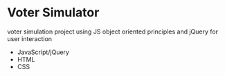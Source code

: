 # Voter Simulator 

voter simulation project using JS object oriented principles and jQuery for user interaction  

+ JavaScript/jQuery
+ HTML
+ CSS

